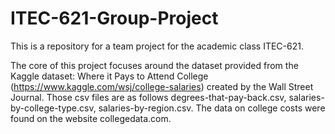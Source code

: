 # ITEC-621-Group-Project

This is a repository for a team project for the academic class ITEC-621. 

The core of this project focuses around the dataset provided from the Kaggle dataset: Where it Pays to Attend College (https://www.kaggle.com/wsj/college-salaries) created by the Wall Street Journal. Those csv files are as follows degrees-that-pay-back.csv, salaries-by-college-type.csv, salaries-by-region.csv. The data on college costs were found on the website collegedata.com.


